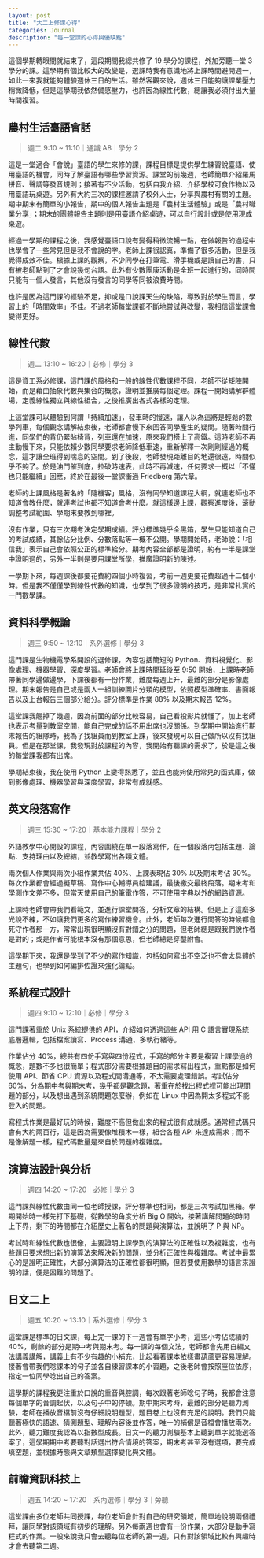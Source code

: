 ```yaml
---
layout: post
title: "大二上修課心得"
categories: Journal
description: "每一堂課的心得與優缺點"
---
```


這個學期轉眼間就結束了，這段期間我總共修了 19 學分的課程，外加旁聽一堂 3 學分的課。這學期有個比較大的改變是，選課時我有意識地將上課時間避開週一，如此一來我就能夠體驗週休三日的生活。雖然客觀來說，週休三日能夠讓課業壓力稍微降低，但是這學期我依然備感壓力，也許因為線性代數，總讓我必須付出大量時間複習。

## 農村生活臺語會話

> 週二 9:10 ~ 11:10｜通識 A8｜學分 2

這是一堂適合「會說」臺語的學生來修的課，課程目標是提供學生練習說臺語、使用臺語的機會，同時了解臺語有哪些學習資源。課堂的前幾週，老師簡單介紹羅馬拼音、聲調等發音規則；接著有不少活動，包括自我介紹、介紹學校可食作物以及用臺語玩桌遊。另外有大約三次的課程邀請了校外人士，分享與農村有關的主題。期中期末有簡單的小報告，期中的個人報告主題是「農村生活體驗」或是「農村職業分享」；期末的團體報告主題則是用臺語介紹桌遊，可以自行設計或是使用現成桌遊。

經過一學期的課程之後，我感覺臺語口說有變得稍微流暢一點，在做報告的過程中也學會了一些常見但是我不會說的字。老師上課很認真，準備了很多活動，但是我覺得成效不佳。根據上課的觀察，不少同學在打筆電、滑手機或是讀自己的書，只有被老師點到了才會說幾句台語。此外有少數團康活動是全班一起進行的，同時間只能有一個人發言，其他沒有發言的同學等同被浪費時間。

也許是因為這門課的經驗不足，抑或是口說課天生的缺陷，導致對於學生而言，學習上的「時間效率」不佳。不過老師每堂課都不斷地嘗試與改變，我相信這堂課會變得更好。

## 線性代數

> 週二 13:10 ~ 16:20｜必修｜學分 3

這是資工系必修課，這門課的風格和一般的線性代數課程不同，老師不從矩陣開始，而是藉由抽象代數與集合的概念，證明並推廣每個定理。課程一開始講解群體場，定義線性獨立與線性組合，之後推廣出各式各樣的定理。

上這堂課可以體驗到何謂「持續加速」，發車時的慢速，讓人以為這將是輕鬆的數學列車，每個觀念講解結束後，老師都會慢下來回答同學產生的疑問。隨著時間行進，同學們的背仍緊貼椅背，列車還在加速，原來我們搭上了高鐵。這時老師不再主動慢下來，只能依賴少數同學要求老師降低車速，重新解釋一次剛剛經過的概念，這才讓全班得到喘息的空間。到了後段，老師發現距離目的地還很遠，時間似乎不夠了。於是油門催到底，拉破時速表，此時不再減速，任何要求一概以「不懂也只能繼續」回應，終於在最後一堂課衝過 Friedberg 第六章。

老師的上課風格是著名的「隨機客」風格，沒有同學知道課程大綱，就連老師也不知道會教什麼，就連考試也都不知道會考什麼。就這樣邊上課，觀察進度後，滾動調整考試範圍、學期末要教到哪裡。

沒有作業，只有三次期考決定學期成績。評分標準幾乎全黑箱，學生只能知道自己的考試成績，其餘佔分比例、分數落點等一概不公開。學期開始時，老師說：「相信我」表示自己會依照公正的標準給分。期考內容全部都是證明，約有一半是課堂中證明過的，另外一半則是要用課堂所學，推廣證明新的陳述。

一學期下來，每週課後都要花費約四個小時複習，考前一週更要花費超過十二個小時。但是我不僅僅學到線性代數的知識，也學到了很多證明的技巧，是非常扎實的一門數學課。

## 資料科學概論

> 週三 9:50 ~ 12:10｜系外選修｜學分 3

這門課是生物機電學系開設的選修課，內容包括簡短的 Python、資料視覺化、影像處理、機器學習、深度學習。老師會將上課時間延後至 9:50 開始，上課時老師帶著同學邊做邊學，下課後都有一份作業，難度每週上升，最難的部分是影像處理。期末報告是自己或是兩人一組訓練圖片分類的模型，依照模型準確率、書面報告以及上台報告三個部分給分。評分標準是作業 88% 以及期末報告 12%。

這堂課我翹掉了幾週，因為前面的部分比較容易，自己看投影片就懂了，加上老師也表示考量到教室空間，能自己完成的話不用出席也沒關係。到學期中開始進行期末報告的組隊時，我為了找組員而到教室上課，後來發現可以自己做所以沒有找組員。但是在那堂課，我發現對於課程的內容，我開始有聽課的需求了，於是這之後的每堂課我都有出席。

學期結束後，我在使用 Python 上變得熟悉了，並且也能夠使用常見的函式庫，做到影像處理、機器學習與深度學習，非常有成就感。

## 英文段落寫作

> 週三 15:30 ~ 17:20｜基本能力課程｜學分 2

外語教學中心開設的課程，內容圍繞在單一段落寫作，在一個段落內包括主題、論點、支持理由以及總結，並教學寫出各類文體。

兩次個人作業與兩次小組作業共佔 40%、上課表現佔 30% 以及期末考佔 30%。每次作業都會經過擬草稿、寫作中心輔導員給建議，最後繳交最終段落。期末考和學測作文差不多，但當天使用自己的筆電作答，不可使用字典以外的網路資源。

上課時老師會帶我們看範文，並進行課堂問答，分析文章的結構。但是上了這麼多光說不練，不如讓我們更多的寫作練習機會。此外，老師每次進行問答的時候都會死守作者那一方，常常出現很明顯沒有對錯之分的問題，但老師總是跟我們說作者是對的；或是作者可能根本沒有那個意思，但老師總是穿鑿附會。

這學期下來，我還是學到了不少的寫作知識，包括如何寫出不空泛也不會太具體的主題句，也學到如何編排佐證來強化論點。

## 系統程式設計

> 週四 9:10 ~ 12:10｜必修｜學分 3

這門課著重於 Unix 系統提供的 API，介紹如何透過這些 API 用 C 語言實現系統底層邏輯，包括檔案讀寫、Process 溝通、多執行緒等。

作業佔分 40%，總共有四份手寫與四份程式，手寫的部分主要是複習上課學過的概念，題數不多也很簡單；程式部分需要根據題目的需求寫出程式，重點都是如何使用 API、節省 CPU 資源以及程式間溝通等，不太需要處理錯誤。考試佔分 60%，分為期中考與期末考，幾乎都是觀念題，著重在於找出程式裡可能出現問題的部分，以及想出遇到系統問題怎麼辦，例如在 Linux 中因為開太多程式不能登入的問題。

寫程式作業是最好玩的時候，難度不高但做出來的程式很有成就感。通常程式碼只會有大約兩百行，這是因為需要像堆積木一樣，組合各種 API 來達成需求；而不是像解題一樣，程式碼數量是來自於問題的複雜度。

## 演算法設計與分析

> 週四 14:20 ~ 17:20｜必修｜學分 3

這門課與線性代數由同一位老師授課，評分標準也相同，都是三次考試加黑箱。學期開始時一樣先打下基礎，從數學的角度分析 Big O 開始，接著講解問題的時間上下界，剩下的時間都在介紹歷史上著名的問題與演算法，並說明了 P 與 NP。

考試時和線性代數也很像，主要證明上課學到的演算法的正確性以及複雜度，也有些題目要求想出新的演算法來解決新的問題，並分析正確性與複雜度。考試中最累心的是證明正確性，大部分演算法的正確性都很明顯，但若要使用數學的語言來證明的話，便是困難的問題了。

## 日文二上

> 週五 10:20 ~ 13:10｜系外選修｜學分 3

這堂課是標準的日文課，每上完一課的下一週會有單字小考，這些小考佔成績的 40%，剩餘的部分是期中考與期末考。每一課的每個文法，老師都會先用自編文法講義講解，講義上有不少有趣的小補充，比起看著課本依樣畫葫蘆更容易理解。接著會帶我們唸課本的句子並各自練習課本的小習題，之後老師會按照座位依序，指定一位同學唸出自己的答案。

這學期的課程我更注重於口說的重音與腔調，每次跟著老師唸句子時，我都會注意每個單字的音調起伏，以及句子中的停頓。期中期末考時，最難的部分是聽力測驗，老師在播放音檔前沒有仔細說明題型，題目卷上也沒有充足的說明。我們只能聽著極快的語速、猜測題型、理解內容後並作答，唯一的補償是音檔會播放兩次。此外，聽力難度我認為以指數型成長。日文一的聽力測驗基本上聽到單字就能選答案了，這學期期中考要聽對話選出符合情境的答案，期末考甚至沒有選項，要完成填空題，並根據時態與文章類型選擇變化與文體。

## 前瞻資訊科技上

> 週五 14:20 ~ 17:20｜系內選修｜學分 3｜旁聽

這堂課由多位老師共同授課，每位老師會針對自己的研究領域，簡單地說明兩個禮拜，讓同學對該領域有初步的理解。另外每兩週也會有一份作業，大部分是動手寫程式的作業。一般來說我只會去聽每位老師的第一週，只有對該領域比較有興趣時才會去聽第二週。